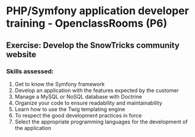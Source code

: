 # PHP/Symfony application developer training - OpenclassRooms (P6)

## Exercise: Develop the SnowTricks community website

### Skills assessed:
1. Get to know the Symfony framework
2. Develop an application with the features expected by the customer
3. Manage a MySQL or NoSQL database with Doctrine
4. Organize your code to ensure readability and maintainability
5. Learn how to use the Twig templating engine
6. To respect the good development practices in force
7. Select the appropriate programming languages for the development of the application
